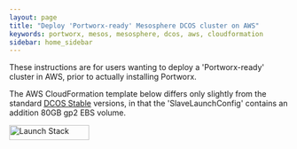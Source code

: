 ```yaml
---
layout: page
title: "Deploy 'Portworx-ready' Mesosphere DCOS cluster on AWS"
keywords: portworx, mesos, mesosphere, dcos, aws, cloudformation
sidebar: home_sidebar
---
```


These instructions are for users wanting to deploy a 'Portworx-ready' cluster in AWS, prior to actually installing Portworx.

The AWS CloudFormation template below differs only slightly from the standard [DCOS Stable](https://downloads.dcos.io/dcos/stable/aws.html) versions,
in that the 'SlaveLaunchConfig' contains an addition 80GB gp2 EBS volume.

<p><a href="https://console.aws.amazon.com/cloudformation/home#/stacks/new?stackName=PX-STACK&amp;templateURL=https://s3.amazonaws.com/px-ready-dcos/px-ready-dcos_1.10_CF.json" rel="nofollow noreferrer" target="_blank"><img src="https://cdn.rawgit.com/buildkite/cloudformation-launch-stack-button-svg/master/launch-stack.svg" alt="Launch Stack" width="144px" height="27px" class="cf-stack"></a></p>
